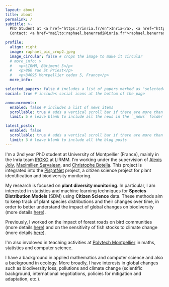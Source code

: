 ```yaml
---
layout: about
title: about
permalink: /
subtitle: >-
  PhD Student at <a href="https://inria.fr/en">Inria</a>, <a href="https://www.lirmm.fr/lirmm-en/">LIRMM</a>, <a href="https://www.umontpellier.fr/en/">Université de Montpellier</a> (Montpellier, France).<br>
  Contact: <a href="mailto:raphael.benerradi@inria.fr">raphael.benerradi@inria.fr</a>.

profile:
  align: right
  image: raphael_pic_crop2.jpeg
  image_circular: false # crops the image to make it circular
  # more_info: >
  #   <p>LIRMM, Bâtiment 5</p>
  #   <p>860 rue St Priest</p>
  #   <p>34095 Montpellier cedex 5, France</p>
  more_info: 

selected_papers: false # includes a list of papers marked as "selected={true}"
social: true # includes social icons at the bottom of the page

announcements:
  enabled: false # includes a list of news items
  scrollable: true # adds a vertical scroll bar if there are more than 3 news items
  limit: 5 # leave blank to include all the news in the `_news` folder

latest_posts:
  enabled: false
  scrollable: true # adds a vertical scroll bar if there are more than 3 new posts items
  limit: 3 # leave blank to include all the blog posts
---
```


I'm a 2nd year PhD student at University of Montpellier (France), mainly in the Inria team [IROKO](https://team.inria.fr/iroko/) at LIRMM. I'm working under the supervision of [Alexis Joly](https://sites.google.com/view/alexis-joly-inria/home/), [Maximilien Servajean](https://maximiliense.github.io/), and [Christophe Botella](http://christophebotella.fr/). This project is integrated into the [Pl@ntNet](https://www.plantnet.org/en/) project, a citizen science project for plant identification and biodiversity monitoring.

My research is focused on **plant diversity monitoring**. In particular, I am interested in statistics and machine learning techniques for **Species Distribution Models** (SDM) using **Citizen Science** data. These methods aim to keep track of plant species distributions and their changes over time, in order to better understand the impact of global changes on biodiversity (more details [here](/projects/mapping_plant_species/)).

Previously, I worked on the impact of forest roads on bird communities (more details [here](/projects/birds_and_roads/)) and on the sensitivity of fish stocks to climate change (more details [here](/projects/drivers_of_fish_stocks/)).

I'm also involoved in teaching activities at [Polytech Montpellier](https://www.polytech.umontpellier.fr/) in maths, statistics and computer science.

I have a background in applied mathematics and computer science and also a background in ecology. More broadly, I have interests in global changes such as biodiversity loss, pollutions and climate change (scientific background, international negotiations, policies for mitigation and adaptation, etc.).